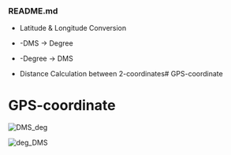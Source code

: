 ### README.md

- Latitude & Longitude Conversion
-  -DMS → Degree
-  -Degree → DMS
  
- Distance Calculation between 2-coordinates# GPS-coordinate

# GPS-coordinate


![DMS_deg](https://user-images.githubusercontent.com/59375857/95205779-d296b580-0820-11eb-87d7-f777340ea570.png)


![deg_DMS](https://user-images.githubusercontent.com/59375857/95205806-d9252d00-0820-11eb-8818-0c6bc2989249.png)
